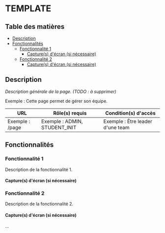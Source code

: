# TEMPLATE

## Table des matières

- [Description](#description)
- [Fonctionnalités](#fonctionnalités)
  - [Fonctionnalité 1](#fonctionnalité-1)
    - [Capture(s) d'écran (si nécessaire)](#captures-décran-si-nécessaire)
  - [Fonctionnalité 2](#fonctionnalité-2)
    - [Capture(s) d'écran (si nécessaire)](#captures-décran-si-nécessaire-1)

## Description

*Description générale de la page. (TODO : à supprimer)*

Exemple : Cette page permet de gérer son équipe.

| URL             | Rôle(s) requis                | Condition(s) d'accès              |
|-----------------|-------------------------------|-----------------------------------|
| Exemple : /page | Exemple : ADMIN, STUDENT_INIT | Exemple : Être leader d'une team  |

## Fonctionnalités

### Fonctionnalité 1

Description de la fonctionnalité 1.

#### Capture(s) d'écran (si nécessaire)

### Fonctionnalité 2

Description de la fonctionnalité 2.

#### Capture(s) d'écran (si nécessaire)

...